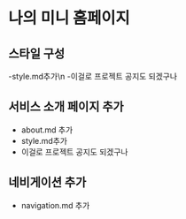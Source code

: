 # 나의 미니 홈페이지
## 스타일 구성
-style.md추가\n
-이걸로 프로젝트 공지도 되겠구나

## 서비스 소개 페이지 추가
- about.md 추가
- style.md추가
- 이걸로 프로젝트 공지도 되겠구나
## 네비게이션 추가 
- navigation.md 추가
